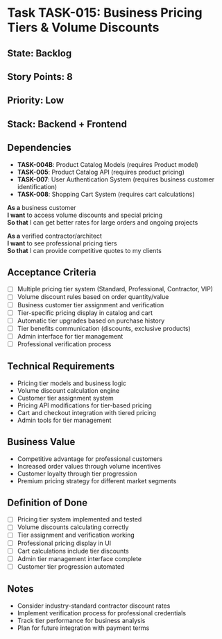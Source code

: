 # Task TASK-015: Business Pricing Tiers & Volume Discounts

## State: Backlog
## Story Points: 8
## Priority: Low
## Stack: Backend + Frontend

## Dependencies
- **TASK-004B**: Product Catalog Models (requires Product model)
- **TASK-005**: Product Catalog API (requires product pricing)
- **TASK-007**: User Authentication System (requires business customer identification)
- **TASK-008**: Shopping Cart System (requires cart calculations)

**As a** business customer  
**I want** to access volume discounts and special pricing  
**So that** I can get better rates for large orders and ongoing projects

**As a** verified contractor/architect  
**I want** to see professional pricing tiers  
**So that** I can provide competitive quotes to my clients

## Acceptance Criteria  
- [ ] Multiple pricing tier system (Standard, Professional, Contractor, VIP)
- [ ] Volume discount rules based on order quantity/value
- [ ] Business customer tier assignment and verification
- [ ] Tier-specific pricing display in catalog and cart
- [ ] Automatic tier upgrades based on purchase history
- [ ] Tier benefits communication (discounts, exclusive products)
- [ ] Admin interface for tier management
- [ ] Professional verification process

## Technical Requirements
- Pricing tier models and business logic
- Volume discount calculation engine
- Customer tier assignment system
- Pricing API modifications for tier-based pricing
- Cart and checkout integration with tiered pricing
- Admin tools for tier management

## Business Value
- Competitive advantage for professional customers
- Increased order values through volume incentives
- Customer loyalty through tier progression
- Premium pricing strategy for different market segments

## Definition of Done
- [ ] Pricing tier system implemented and tested
- [ ] Volume discounts calculating correctly
- [ ] Tier assignment and verification working
- [ ] Professional pricing display in UI
- [ ] Cart calculations include tier discounts
- [ ] Admin tier management interface complete
- [ ] Customer tier progression automated

## Notes
- Consider industry-standard contractor discount rates
- Implement verification process for professional credentials
- Track tier performance for business analysis
- Plan for future integration with payment terms